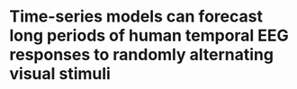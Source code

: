 # Time-series models can forecast long periods of human temporal EEG responses to randomly alternating visual stimuli <br />
